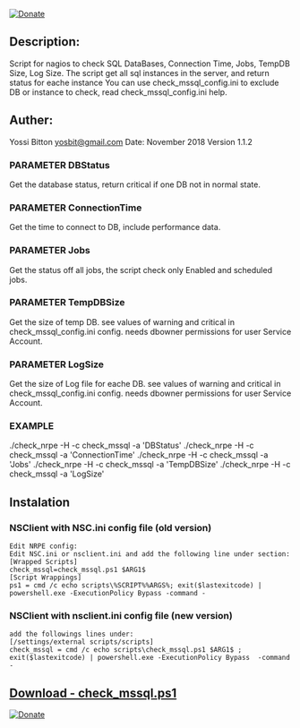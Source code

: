 [![Donate](https://www.paypalobjects.com/en_US/IL/i/btn/btn_donateCC_LG.gif)](https://paypal.me/yosbit)
## Description:
Script for nagios to check SQL DataBases, Connection Time, Jobs, TempDB Size, Log Size.
The script get all sql instances in the server, and return status for eache instance
You can use check_mssql_config.ini to exclude DB or instance to check, read check_mssql_config.ini help.

## Auther:
  Yossi Bitton yosbit@gmail.com
  Date: November 2018 
  Version 1.1.2

### PARAMETER DBStatus
Get the database status, return critical if one DB not in normal state.

### PARAMETER ConnectionTime
Get the time to connect to DB, include performance data.

### PARAMETER Jobs
Get the status off all jobs, the script check only Enabled and scheduled jobs.

### PARAMETER TempDBSize
Get the size of temp DB.
see values of warning and critical in check_mssql_config.ini config.
needs dbowner permissions for user Service Account.

### PARAMETER LogSize
Get the size of Log file for eache DB.
see values of warning and critical in check_mssql_config.ini config.
needs dbowner permissions for user Service Account.

### EXAMPLE
   ./check_nrpe -H <MSSQL IP Address> -c check_mssql -a 'DBStatus'
   ./check_nrpe -H <MSSQL IP Address> -c check_mssql -a 'ConnectionTime'
   ./check_nrpe -H <MSSQL IP Address> -c check_mssql -a 'Jobs'
   ./check_nrpe -H <MSSQL IP Address> -c check_mssql -a 'TempDBSize'
   ./check_nrpe -H <MSSQL IP Address> -c check_mssql -a 'LogSize'
  
   ## Instalation
   ### NSClient with NSC.ini config file (old version)
    Edit NRPE config:
    Edit NSC.ini or nsclient.ini and add the following line under section:
    [Wrapped Scripts]
    check_mssql=check_mssql.ps1 $ARG1$
    [Script Wrappings]
    ps1 = cmd /c echo scripts\%SCRIPT%%ARGS%; exit($lastexitcode) | powershell.exe -ExecutionPolicy Bypass -command - 
	
   ### NSClient with nsclient.ini config file (new version)
    add the followings lines under:
    [/settings/external scripts/scripts]
    check_mssql = cmd /c echo scripts\check_mssql.ps1 $ARG1$ ; exit($lastexitcode) | powershell.exe -ExecutionPolicy Bypass  -command -
## [Download - check_mssql.ps1](https://github.com/yosbit/nagios-plugins/blob/master/check_mssql.ps1)
[![Donate](https://www.paypalobjects.com/en_US/IL/i/btn/btn_donateCC_LG.gif)](https://paypal.me/yosbit)
